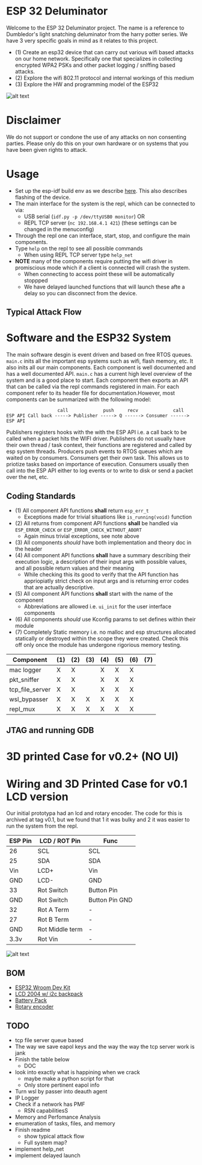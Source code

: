 # ESP 32 Deluminator

Welcome to the ESP 32 Deluminator project. The name is a reference to Dumbledor's light snatching deluminator from the harry potter series. We have 3 very specific goals in mind as it relates to this project.

* (1) Create an esp32 device that can carry out various wifi based attacks on our home network. Specifically one that specializes in collecting encrypted WPA2 PSKs and other packet logging / sniffing based attacks.
* (2) Explore the wifi 802.11 protocol and internal workings of this medium
* (3) Explore the HW and programming model of the ESP32

![alt text](./Docs/delum.jpg)

# Disclaimer

We do not support or condone the use of any attacks on non consenting parties. Please only do this on your own hardware or on systems that you have been given rights to attack.

# Usage

* Set up the esp-idf build env as we describe [here](https://github.com/tanner-johnson2718/PI_JTAG_DBGR/blob/master/writeups/Init_PI_JTAG_Test.md#esp-32-set-up). This also describes flashing of the device.
* The main interface for the system is the repl, which can be connected to via:
    * USB serial (`idf.py -p /dev/ttyUSB0 monitor`) OR
    * REPL TCP server (`nc 192.168.4.1 421`) (these settings can be changed in the menuconfig)
* Through the repl one can interface, start, stop, and configure the main components.
* Type `help` on the repl to see all possible commands
    * When using REPL TCP server type `help_net`
* **NOTE** many of the components require putting the wifi driver in promiscious mode which if a client is connected will crash the system.
    * When connecting to access point these will be automatically stoppped
    * We have delayed launched functions that will launch these afte a delay so you can disconnect from the device.

## Typical Attack Flow

# Software and the ESP32 System

The main software desgin is event driven and based on free RTOS queues. `main.c` inits all the important esp systems such as wifi, flash memory, etc. It also inits all our main components. Each component is well documented and has a well documented API. `main.c` has a current high level overview of the system and is a good place to start. Each component then exports an API that can be called via the repl commands registered in main. For each component refer to its header file for documentation.However, most components can be summarized with the following model: 

```
                   call             push     recv             call
ESP API Call back -----> Publisher -----> Q ------> Consumer ------> ESP API

```

Publishers registers hooks with the with the ESP API i.e. a call back to be called when a packet hits the WIFI driver. Publishers do not usually have their own thread / task context, their functions are registered and called by esp system threads. Producers push events to RTOS queues which are waited on by consumers. Consumers get their own task. This allows us to priotize tasks based on importance of execution. Consumers usually then call into the ESP API either to log events or to write to disk or send a packet over the net, etc.

## Coding Standards

* (1) All component API functions **shall** return `esp_err_t`
    * Exceptions made for trivial situations like `is_running(void)` function
* (2) All returns from component API functions **shall** be handled via `ESP_ERROR_CHECK` or `ESP_ERROR_CHECK_WITHOUT_ABORT`
    * Again minus trivial exceptions, see note above
* (3) All components *should* have both implementation and theory doc in the header
* (4) All component API functions **shall** have a summary describing their execution logic, a description of their input args with possible values, and all possible return values and their meaning
    * While checking this its good to verify that the API function has appriopiatly strict check on input args and is returning error codes that are actually descriptive.
* (5) All component API functions **shall** start with the name of the component
    * Abbreviations are allowed i.e. `ui_init` for the user interface components
* (6) All components *should* use Kconfig params to set defines within their module
* (7) Completely Static memory i.e. no malloc and esp structures allocated statically or destroyed within the scope they were created. Check this off only once the module has undergone rigorious memory testing.

| Component       | (1) | (2) | (3) | (4) | (5) | (6) | (7) |
| --------------- | --- | --- | --- | --- | --- | --- | --- |
| mac logger      |  X  |  X  |     |  X  |  X  |  X  |     |
| pkt_sniffer     |  X  |  X  |     |  X  |  X  |  X  |     |
| tcp_file_server |  X  |  X  |     |  X  |  X  |  X  |     |
| wsl_bypasser    |  X  |  X  |  X  |  X  |  X  |  X  |     |
| repl_mux        |  X  |  X  |  X  |  X  |  X  |  X  |     |

## JTAG and running GDB

# 3D printed Case for v0.2+ (NO UI)

# Wiring and 3D Printed Case for v0.1 LCD version

Our initial prototypa had an lcd and rotary encoder. The code for this is archived at tag v0.1, but we found that 1 it was bulky and 2 it was easier to run the system from the repl. 

| ESP Pin | LCD / ROT Pin | Func |
| --- | --- | --- |
| 26 | SCL | SCL |
| 25 | SDA | SDA |
| Vin | LCD+ | Vin |
| GND | LCD- | GND |
| 33 | Rot Switch | Button Pin |
| GND | Rot Switch | Button Pin GND |
| 32 | Rot A Term | - |
| 27 | Rot B Term | - |
| GND | Rot Middle term | - |
| 3.3v | Rot Vin | - |

![alt text](./Docs/pic.jpg)

## BOM

* [ESP32 Wroom Dev Kit](https://www.amazon.com/gp/product/B08246MCL5/ref=ppx_yo_dt_b_search_asin_title?ie=UTF8&psc=1)
* [LCD 2004 w/ i2c backpack](https://www.amazon.com/dp/B0C1G9GBRZ?psc=1&ref=ppx_yo2ov_dt_b_product_details)
* [Battery Pack](https://www.walmart.com/ip/onn-Portable-Battery-4k-mAh-Black/934734622?wmlspartner=wlpa&selectedSellerId=0&wl13=2070&adid=22222222277934734622_117755028669_12420145346&wmlspartner=wmtlabs&wl0=&wl1=g&wl2=c&wl3=501107745824&wl4=aud-2230653093054:pla-306310554666&wl5=9033835&wl6=&wl7=&wl8=&wl9=pla&wl10=8175035&wl11=local&wl12=934734622&wl13=2070&veh=sem_LIA&gclsrc=aw.ds&&adid=22222222237934734622_117755028669_12420145346&wl0=&wl1=g&wl2=c&wl3=501107745824&wl4=aud-2230653093054:pla-306310554666&wl5=9033835&wl6=&wl7=&wl8=&wl9=pla&wl10=8175035&wl11=local&wl12=934734622&veh=sem&gad_source=1&gclid=CjwKCAiA-bmsBhAGEiwAoaQNmpeMOc645RI29sXwDRy94ucsxWZd484QlGaFLX9-s_fhE79IKZzTjxoCHxQQAvD_BwE)
* [Rotary encoder](https://www.amazon.com/dp/B07F26CT6B?psc=1&ref=ppx_yo2ov_dt_b_product_details)

## TODO
* tcp file server queue based
* The way we save eapol keys and the way the way the tcp server work is jank
* Finish the table below
    * DOC
* look into exactly what is happining when we crack
    * maybe make a python script for that
    * Only store pertinent eapol info
* Turn wsl by passer into deauth agent
* IP Logger
* Check if a network has PMF
    * RSN capabilitiesS
* Memory and Perfomance Analysis
* enumeration of tasks, files, and memory
* Finish readme
    * show typical attack flow
    * Full system map?
* implement help_net
* implement delayed launch